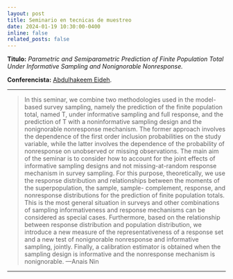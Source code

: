 ```yaml
---
layout: post
title: Seminario en tecnicas de muestreo
date: 2024-01-19 10:30:00-0400
inline: false
related_posts: false
---
```


**Titulo:** _Parametric and Semiparametric Prediction of Finite Population Total Under Informative Sampling and Nonignorable Nonresponse._

**Conferencista:** [Abdulhakeem Eideh](https://www.alquds.edu/en/faculty-team/abdulhakeem-eideh/).

---
> In this seminar, we combine two methodologies used in the model-based survey sampling, namely
the prediction of the finite population total, named T, under informative sampling and full
response, and the prediction of T with a noninformative sampling design and the nonignorable
nonresponse mechanism. The former approach involves the dependence of the first order inclusion
probabilities on the study variable, while the latter involves the dependence of the probability of
nonresponse on unobserved or missing observations. The main aim of the seminar is to consider
how to account for the joint effects of informative sampling designs and not missing-at-random
response mechanism in survey sampling. For this purpose, theoretically, we use the response
distribution and relationships between the moments of the superpopulation, the sample, sample-
complement, response, and nonresponse distributions for the prediction of finite population totals.
This is the most general situation in surveys and other combinations of sampling informativeness
and response mechanisms can be considered as special cases. Furthermore, based on the
relationship between response distribution and population distribution, we introduce a new
measure of the representativeness of a response set and a new test of nonignorable nonresponse
and informative sampling, jointly. Finally, a calibration estimator is obtained when the sampling
design is informative and the nonresponse mechanism is nonignorable.
> —Anais Nin
---

